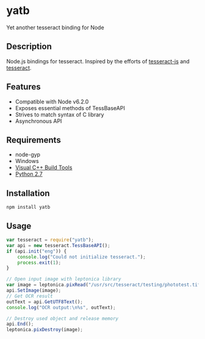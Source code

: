 # yatb

Yet another tesseract binding for Node

## Description

Node.js bindings for tesseract. Inspired by the efforts of [tesseract-js](https://www.npmjs.com/package/tesseract-js) and [tesseract](https://www.npmjs.com/package/tesseract).

## Features

* Compatible with Node v6.2.0
* Exposes essential methods of TessBaseAPI
* Strives to match syntax of C library
* Asynchronous API

## Requirements

* node-gyp
* Windows
* [Visual C++ Build Tools](http://go.microsoft.com/fwlink/?LinkId=691126)
* [Python 2.7](https://www.python.org/downloads/)

## Installation

    npm install yatb

## Usage
```javascript
var tesseract = require("yatb");
var api = new tesseract.TessBaseAPI();
if (api.init("eng")) {
    console.log("Could not initialize tesseract.");
    process.exit(1);
}

// Open input image with leptonica library
var image = leptonica.pixRead("/usr/src/tesseract/testing/phototest.tif");
api.SetImage(image);
// Get OCR result
outText = api.GetUTF8Text();
console.log("OCR output:\n%s", outText);

// Destroy used object and release memory
api.End();
leptonica.pixDestroy(image);
```
